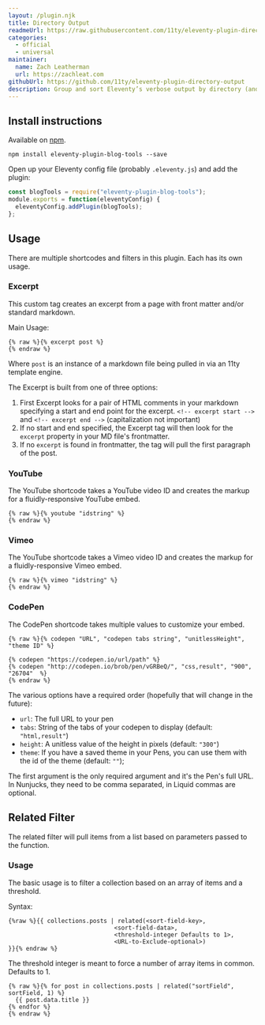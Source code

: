 ```yaml
---
layout: /plugin.njk
title: Directory Output
readmeUrl: https://raw.githubusercontent.com/11ty/eleventy-plugin-directory-output/main/README.md
categories:
  - official
  - universal
maintainer:
  name: Zach Leatherman
  url: https://zachleat.com
githubUrl: https://github.com/11ty/eleventy-plugin-directory-output
description: Group and sort Eleventy’s verbose output by directory (and show file size with benchmarks).
---
```


## Install instructions

Available on [npm](https://www.npmjs.com/package/eleventy-plugin-blog-tools).

```shell
npm install eleventy-plugin-blog-tools --save
```

Open up your Eleventy config file (probably `.eleventy.js`) and add the plugin:

```js
const blogTools = require("eleventy-plugin-blog-tools");
module.exports = function(eleventyConfig) {
  eleventyConfig.addPlugin(blogTools);
};
```

## Usage

There are multiple shortcodes and filters in this plugin. Each has its own usage.


### Excerpt

This custom tag creates an excerpt from a page with front matter and/or standard markdown. 

Main Usage:

```twig
{% raw %}{% excerpt post %}
{% endraw %}
```

Where `post` is an instance of a markdown file being pulled in via an 11ty template engine.

The Excerpt is built from one of three options:

1. First Excerpt looks for a pair of HTML comments in your markdown specifying a start and end point for the excerpt. `<!-- excerpt start -->` and `<!-- excerpt end -->` (capitalization not important)
2. If no start and end specified, the Excerpt tag will then look for the `excerpt` property in your MD file's frontmatter.
3. If no `excerpt` is found in frontmatter, the tag will pull the first paragraph of the post.

### YouTube

The YouTube shortcode takes a YouTube video ID and creates the markup for a fluidly-responsive YouTube embed.

```twig
{% raw %}{% youtube "idstring" %}
{% endraw %}
```
### Vimeo

The YouTube shortcode takes a Vimeo video ID and creates the markup for a fluidly-responsive Vimeo embed.

```twig
{% raw %}{% vimeo "idstring" %}
{% endraw %}
```


### CodePen

The CodePen shortcode takes multiple values to customize your embed.
```twig
{% raw %}{% codepen "URL", "codepen tabs string", "unitlessHeight", "theme ID" %}

{% codepen "https://codepen.io/url/path" %}
{% codepen "http://codepen.io/brob/pen/vGRBeQ/", "css,result", "900", "26704"  %}
{% endraw %}
```

The various options have a required order (hopefully that will change in the future): 
* `url`: The full URL to your pen 
* `tabs`: String of the tabs of your codepen to display (default: `"html,result"`)
* `height`: A unitless value of the height in pixels (default: `"300"`)
* `theme`: If you have a saved theme in your Pens, you can use them with the id of the theme (default: `""`);

The first argument is the only required argument and it's the Pen's full URL. In Nunjucks, they need to be comma separated, in Liquid commas are optional.

## Related Filter

The related filter will pull items from a list based on parameters passed to the function.

### Usage

The basic usage is to filter a collection based on an array of items and a threshold.

Syntax: 
```twig 
{%raw %}{{ collections.posts | related(<sort-field-key>, 
                              <sort-field-data>, 
                              <threshold-integer Defaults to 1>,
                              <URL-to-Exclude-optional>)
}}{% endraw %}
```

The threshold integer is meant to force a number of array items in common. Defaults to 1.

```twig
{% raw %}{% for post in collections.posts | related("sortField", sortField, 1) %}
  {{ post.data.title }}
{% endfor %}
{% endraw %}
```
